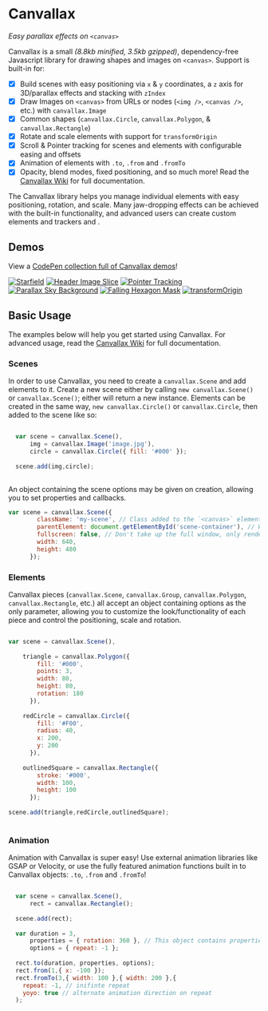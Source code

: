 # Canvallax
*Easy parallax effects on `<canvas>`*

Canvallax is a small *(8.8kb minified, 3.5kb gzipped)*, dependency-free Javascript library for drawing shapes and images on `<canvas>`. Support is built-in for:

- [x] Build scenes with easy positioning via `x` &amp; `y` coordinates, a `z` axis for 3D/parallax effects and stacking with `zIndex`
- [x] Draw Images on `<canvas>` from URLs or nodes (`<img />`, `<canvas />`, etc.) with `canvallax.Image`
- [x] Common shapes (`canvallax.Circle`, `canvallax.Polygon`, &amp; `canvallax.Rectangle`)
- [x] Rotate and scale elements with support for `transformOrigin`
- [x] Scroll &amp; Pointer tracking for scenes and elements with configurable easing and offsets
- [x] Animation of elements with `.to`, `.from` and `.fromTo`
- [x] Opacity, blend modes, fixed positioning, and so much more! Read the [Canvallax Wiki](https://github.com/shshaw/canvallax.js/wiki/) for full documentation.

The Canvallax library helps you manage individual elements with easy positioning, rotation, and scale. Many jaw-dropping effects can be achieved with the built-in functionality, and advanced users can create custom elements and trackers and .


## Demos

View a [CodePen collection full of Canvallax demos](http://codepen.io/collection/DrxbPo/)!

[![Starfield](http://brokensquare.com/Code/Canvallax.js/img/starfield.gif)](http://codepen.io/shshaw/pen/EVdzLV) [![Header Image Slice](http://brokensquare.com/Code/Canvallax.js/img/header-slice.gif)](http://codepen.io/shshaw/pen/bVQROG)  [![Pointer Tracking](http://brokensquare.com/Code/Canvallax.js/img/pointer.gif)](http://codepen.io/shshaw/pen/RWEJMG) [![Parallax Sky Background](http://brokensquare.com/Code/Canvallax.js/img/sky.gif)](http://codepen.io/shshaw/pen/ZbExyV) [![Falling Hexagon Mask](http://brokensquare.com/Code/Canvallax.js/img/hexagons.gif)](http://codepen.io/shshaw/pen/dYdvww) [![transformOrigin](http://brokensquare.com/Code/Canvallax.js/img/transform-origin.gif)](http://codepen.io/shshaw/pen/LpMbvZ)


## Basic Usage

The examples below will help you get started using Canvallax. For advanced usage, read the [Canvallax Wiki](https://github.com/shshaw/canvallax.js/wiki/) for full documentation.

### Scenes

In order to use Canvallax, you need to create a `canvallax.Scene` and add elements to it. Create a new scene either by calling `new canvallax.Scene()` or `canvallax.Scene()`; either will return a new instance. Elements can be created in the same way, `new canvallax.Circle()` or `canvallax.Circle`, then added to the scene like so:

```javascript

  var scene = canvallax.Scene(),
      img = canvallax.Image('image.jpg'),
      circle = canvallax.Circle({ fill: '#000' });
  
  scene.add(img,circle);
  
```

An object containing the scene options may be given on creation, allowing you to set properties and callbacks.

```javascript
var scene = canvallax.Scene({
        className: 'my-scene', // Class added to the `<canvas>` element
        parentElement: document.getElementById('scene-container'), // Where the canvas should be appended
        fullscreen: false, // Don't take up the full window, only render at the width and height provided below.
        width: 640,
        height: 480
      });
```

### Elements

Canvallax pieces (`canvallax.Scene`, `canvallax.Group`, `canvallax.Polygon`, `canvallax.Rectangle`, etc.) all accept an object containing options as the only parameter, allowing you to customize the look/functionality of each piece and control the positioning, scale and rotation.

```javascript

var scene = canvallax.Scene(),
      
    triangle = canvallax.Polygon({
        fill: '#000',
        points: 3,
        width: 80,
        height: 80,
        rotation: 180
      }),
    
    redCircle = canvallax.Circle({
        fill: '#F00',
        radius: 40,
        x: 200,
        y: 200  
      }),
    
    outlinedSquare = canvallax.Rectangle({
        stroke: '#000',
        width: 100,
        height: 100
      });
    
scene.add(triangle,redCircle,outlinedSquare);
    
```

### Animation

Animation with Canvallax is super easy! Use external animation libraries like GSAP or Velocity, or use the fully featured animation functions built in to Canvallax objects: `.to`, `.from` and `.fromTo`!

```javascript

  var scene = canvallax.Scene(),
      rect = canvallax.Rectangle();
  
  scene.add(rect);
  
  var duration = 3,
      properties = { rotation: 360 }, // This object contains properties to animate
      options = { repeat: -1 };
  
  rect.to(duration, properties, options);
  rect.from(1,{ x: -100 });
  rect.fromTo(3,{ width: 100 },{ width: 200 },{
    repeat: -1, // inifinte repeat
    yoyo: true // alternate animation direction on repeat
  );
  
```



